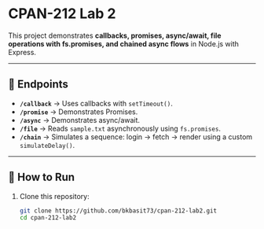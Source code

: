 # CPAN-212 Lab 2

This project demonstrates **callbacks, promises, async/await, file operations with fs.promises, and chained async flows** in Node.js with Express.

---

## 📌 Endpoints

- **`/callback`** → Uses callbacks with `setTimeout()`.
- **`/promise`** → Demonstrates Promises.
- **`/async`** → Demonstrates async/await.
- **`/file`** → Reads `sample.txt` asynchronously using `fs.promises`.
- **`/chain`** → Simulates a sequence: login → fetch → render using a custom `simulateDelay()`.

---

## 🚀 How to Run

1. Clone this repository:
   ```bash
   git clone https://github.com/bkbasit73/cpan-212-lab2.git
   cd cpan-212-lab2
